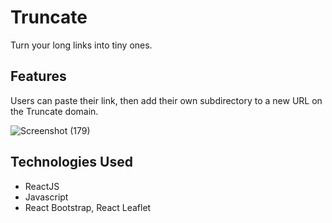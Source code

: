 # Truncate
Turn your long links into tiny ones.

## Features

Users can paste their link, then add their own subdirectory to a new URL on the Truncate domain.

![Screenshot (179)](https://user-images.githubusercontent.com/92265640/156936066-4400e87c-beba-4703-843b-d0cb69c2726c.png)


## Technologies Used
- ReactJS
- Javascript
- React Bootstrap, React Leaflet
